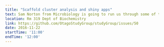 ```yaml
---
title: "Scaffold cluster analysis and shiny apps" 
text: Sam Norton from Microbiology is going to run us through some of the clustering analysis he does
location: Rm 319 Dept of Biochemistry
link: https://github.com/OtagoStudyGroup/studyGroup/issues/50
date: 2016-11-22
startTime: '11:00'
endTime: '12:00'
---
```

